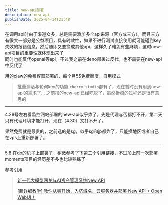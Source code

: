 ```yaml
---
title: new-api部署
description: new-api
publishDate: 2025-04-14T21:48
---
```

在调用api时由于渠道众多，总是需要添加多个api来源（官方或三方），而且三方有很大一部分是公益项目，具有时效性，如果不进行测试直接使用就可能碰到key失效的报错信息，然后随即又要换成其他api，这样久了难免有些麻烦，这时new-api项目的重要性就体现出来了  
同时也能反代openai等api，不过我之前在deno部署过反代，也不需要在new-api中反代了

用的claw的免费容器部署的，每个月5$免费额度，自用模式

> 批量测活与轮询key的功能 `cherry studio`都有了，现在暂时没有用到new-api的需求了... 之前搭的new-api已经吃灰了，虽然折腾的过程还是很有意思的

---

4.28号左右看监控网站部署的new-api似乎炸了，先是代理与否都打不开，第二天只有代理环境才能打开，现在（4.30）又打不开了。

果然免费就是最贵的，之前选的是sg，似乎sg和jp都炸了，只能换地区或者自己在vps上重新部署了。

---

5.8 在do的机子上部署了，稍微参考了下第二个引用链接，不过加上前一次部署moments项目的经历差不多也比较熟练了​​

参考引用

> [新一代大模型网关与AI资产管理系统New API](https://laosu.tech/2025/03/17/%E6%96%B0%E4%B8%80%E4%BB%A3%E5%A4%A7%E6%A8%A1%E5%9E%8B%E7%BD%91%E5%85%B3%E4%B8%8EAI%E8%B5%84%E4%BA%A7%E7%AE%A1%E7%90%86%E7%B3%BB%E7%BB%9FNew%20API/#%E7%AE%80%E4%BB%8B)
>
> [[超详细教学] 教你从零开始，入坑域名、云服务器并部署 New API + Open WebUI！](https://linux.do/t/topic/188813)



